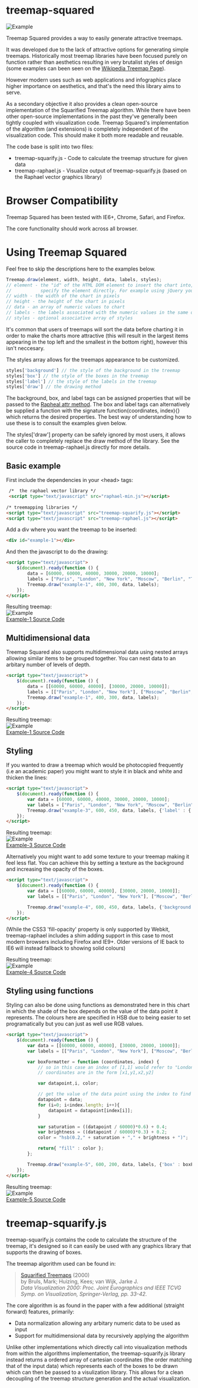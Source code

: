 treemap-squared
===============

![Example](https://github.com/imranghory/treemap-squared/raw/master/examples/example.png)


Treemap Squared provides a way to easily generate attractive treemaps.

It was developed due to the lack of attractive options for generating simple treemaps. Historically most treemap libraries have been focused purely on function rather than aesthetics resulting in very brutalist styles of design (some examples can been seen on the [Wikipedia Treemap Page](http://en.wikipedia.org/wiki/Treemapping)). 

However modern uses such as web applications and infographics place higher importance on aesthetics, and that's the need this library aims to serve.

As a secondary objective it also provides a clean open-source implementation of the Squarified Treemap algorithm. While there have been other open-source implementations in the past they've generally been tightly coupled with visualization code. Treemap Squared's implementation of the algorithm (and extensions) is completely independent of the visualization code. This should make it both more readable and reusable.

The code base is split into two files:

* treemap-squarify.js  -  Code to calculate the treemap structure for given data
* treemap-raphael.js - Visualize output of treemap-squarify.js (based on the Raphael vector graphics library)



Browser Compatibility
=========================

Treemap Squared has been tested with IE6+, Chrome, Safari, and Firefox.

The core functionality should work across all browser.


Using Treemap Squared
=========================

Feel free to skip the descriptions here to the examples below.

```javascript   
Treemap.draw(element, width, height, data, labels, styles);
// element - the "id" of the HTML DOM element to insert the chart into, alternatively you can
//           specify the element directly. For example using jQuery you could use $("#myId")[0].
// width - the width of the chart in pixels
// height - the height of the chart in pixels
// data - an array of numeric values to chart 
// labels - the labels associated with the numeric values in the same order as the data array
// styles - optional associative array of styles
```

It's common that users of treemaps will sort the data before charting it in order to make the charts more attractive (this will result in the largest items appearing in the top left and the smallest in the bottom right), however this isn't neccesary.

The styles array allows for the treemaps appearance to be customized.

```javascript   
styles['background'] // the style of the background in the treemap
styles['box'] // the style of the boxes in the treemap
styles['label'] // the style of the labels in the treemap
styles['draw'] // the drawing method
```   

The background, box, and label tags can be assigned properties that will be passed to the [Rapheal attr method](http://raphaeljs.com/reference.html#Element.attr). The box and label tags can alternatively be supplied a function with the signature function(coordinates, index){} which returns the desired properties. The best way of understanding how to use these is to consult the examples given below.

The styles['draw'] property can be safely ignored by most users, it allows the caller to completely replace the draw method of the library. See the source code in treemap-raphael.js directly for more details.

Basic example
-------------

First include the dependencies in your &lt;head&gt; tags:

```html   
 /*  the raphael vector library */
 <script type="text/javascript" src="raphael-min.js"></script>
    
/* treemapping libraries */
<script type="text/javascript" src="treemap-squarify.js"></script>
<script type="text/javascript" src="treemap-raphael.js"></script>
```

Add a div where you want the treemap to be inserted:

```html   
<div id="example-1"></div>
```

And then the javascript to do the drawing:

```html   
<script type="text/javascript">
    $(document).ready(function () {
        data = [60000, 60000, 40000, 30000, 20000, 10000];
        labels = ["Paris", "London", "New York", "Moscow", "Berlin", "Tokyo"];
        Treemap.draw("example-1", 400, 300, data, labels);
    });
</script>
```

Resulting treemap:  
![Example](https://github.com/imranghory/treemap-squared/raw/master/examples/example-1.png)  
[Example-1 Source Code](examples/example-1.html)

Multidimensional data
---------------------

Treemap Squared also supports multidimensional data using nested arrays allowing similar items to be grouped together. You can nest data to an arbitary number of levels of depth.

```html   
<script type="text/javascript">
    $(document).ready(function () {
        data = [[60000, 60000, 40000], [30000, 20000, 10000]];
        labels = [["Paris", "London", "New York"], ["Moscow", "Berlin", "Tokyo"]];
        Treemap.draw("example-1", 400, 300, data, labels);
    });
</script>
```
Resulting treemap:  
![Example](https://github.com/imranghory/treemap-squared/raw/master/examples/example-2.png)  
[Example-1 Source Code](examples/example-2.html)

Styling
-------

If you wanted to draw a treemap which would be photocopied frequently (i.e an academic paper) you might want to style it in black and white and thicken the lines:

```html   
<script type="text/javascript">
    $(document).ready(function () {
        var data = [60000, 60000, 40000, 30000, 20000, 10000];
        var labels = ["Paris", "London", "New York", "Moscow", "Berlin", "Tokyo"];
        Treemap.draw("example-3", 600, 450, data, labels, {'label' : {'fill' : 'black'}, 'box' : { 'fill' : 'white', 'stroke' : 'black', 'stroke-width' : '3px'}});
    });
</script>
```
Resulting treemap:  
![Example](https://github.com/imranghory/treemap-squared/raw/master/examples/example-3.png)  
[Example-3 Source Code](examples/example-3.html)

Alternatively you might want to add some texture to your treemap making it feel less flat. You can achieve this by setting a texture as the background and increasing the opacity of the boxes.

```html   
<script type="text/javascript">
    $(document).ready(function () {
        var data = [[60000, 60000, 40000], [30000, 20000, 10000]];
        var labels = [["Paris", "London", "New York"], ["Moscow", "Berlin", "Tokyo"]];  

        Treemap.draw("example-4", 600, 450, data, labels, {'background' : {'fill': 'url("marble.jpg")'}, 'box' : {'fill-opacity' : "0.7"}});
    });
</script>
```
(While the CSS3 'fill-opacity' property is only supported by Webkit, treemap-raphael includes a shim adding support in this case to most modern browsers including Firefox and IE9+. Older versions of IE back to IE6 will instead fallback to showing solid colours)

Resulting treemap:  
![Example](https://github.com/imranghory/treemap-squared/raw/master/examples/example-4.png)   
[Example-4 Source Code](examples/example-4.html)

Styling using functions
-----------------------

Styling can also be done using functions as demonstrated here in this chart in which the shade of the box depends on the value of the data point it represents. The colours here are specified in HSB due to being easier to set programatically but you can just as well use RGB values.

```html   
<script type="text/javascript">
    $(document).ready(function () {
        var data = [[60000, 60000, 40000], [30000, 20000, 10000]];
        var labels = [["Paris", "London", "New York"], ["Moscow", "Berlin", "Tokyo"]]; 

        var boxFormatter = function (coordinates, index) {
        	// so in this case an index of [1,1] would refer to "London" and [2,1] to "Berlin"
        	// coordinates are in the form [x1,y1,x2,y2]

            var datapoint,i, color;

            // get the value of the data point using the index to find it         
            datapoint = data;
            for (i=0; i<index.length; i++){
                datapoint = datapoint[index[i]];
            }  

            var saturation = ((datapoint / 60000)*0.6) + 0.4;
            var brightness = ((datapoint / 60000)*0.3) + 0.2;
            color = "hsb(0.2," + saturation + "," + brightness + ")";

            return{ "fill" : color };
        };

        Treemap.draw("example-5", 600, 200, data, labels, {'box' : boxFormatter});
    });
</script>
```
Resulting treemap:  
![Example](https://github.com/imranghory/treemap-squared/raw/master/examples/example-5.png)  
[Example-5 Source Code](examples/example-5.html)

treemap-squarify.js
====================

treemap-squarify.js contains the code to calculate the structure of the treemap, it's designed so it can easily be used with any graphics library that supports the drawing of boxes.

The treemap algorithm used can be found in:

> [Squarified Treemaps](http://www.win.tue.nl/~vanwijk/stm.pdf) (2000)  
> by Bruls, Mark; Huizing, Kees; van Wijk, Jarke J.  
> *Data Visualization 2000: Proc. Joint Eurographics and IEEE TCVG Symp. on Visualization, Springer-Verlag, pp. 33-42.*

The core algorithm is as found in the paper with a few additional (straight forward) features, primarily:

* Data normalization allowing any arbitary numeric data to be used as input
* Support for multidimensional data by recursively applying the algorithm

Unlike other implementations which directly call into visualization methods from within the algorithms implementation, the treemap-squarify.js library instead returns a ordered array of cartesian coordinates (the order matching that of the input data) which represents each of the boxes to be drawn which can then be passed to a visulization library. This allows for a clean decoupling of the treemap structure generation and the actual visualization.

